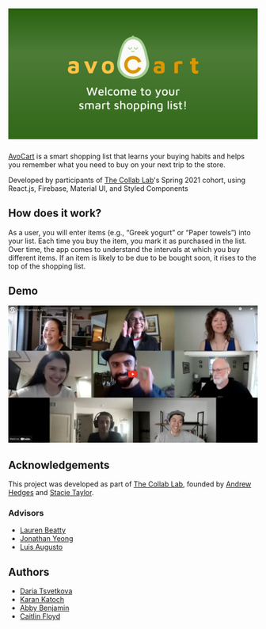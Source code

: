 # [![avoCart](public/og-img-lg.png 'avoCart banner - Welcome to your smart shopping list!')](https://tcl-22-shopping-list.web.app/)

[AvoCart](https://tcl-22-shopping-list.web.app/) is a smart shopping list that learns your buying habits and helps you remember what you need to buy on your next trip to the store.

Developed by participants of [The Collab Lab](https://the-collab-lab.codes/)'s Spring 2021 cohort, using React.js, Firebase, Material UI, and Styled Components

## How does it work?

As a user, you will enter items (e.g., “Greek yogurt” or “Paper towels”) into your list. Each time you buy the item, you mark it as purchased in the list. Over time, the app comes to understand the intervals at which you buy different items. If an item is likely to be due to be bought soon, it rises to the top of the shopping list.

## Demo

[![youtube-preview](./_resources/images/youtube-preview.png 'youtube preview image - TCL-22 final weekly sync')](https://youtu.be/XJ5hsiWm7Z0?t=90)

## Acknowledgements

This project was developed as part of [The Collab Lab](https://the-collab-lab.codes/), founded by [Andrew Hedges](https://github.com/segdeha) and [Stacie Taylor](https://github.com/stacietaylorcima).

### Advisors

- [Lauren Beatty](https://github.com/laurenmbeatty)
- [Jonathan Yeong](https://github.com/jonathanyeong)
- [Luis Augusto](https://github.com/luisaugusto)

## Authors

- [Daria Tsvetkova](https://github.com/dariatsvetkova)
- [Karan Katoch](https://github.com/kkatoch89)
- [Abby Benjamin](https://github.com/ablizben)
- [Caitlin Floyd](https://github.com/cafloyd)
